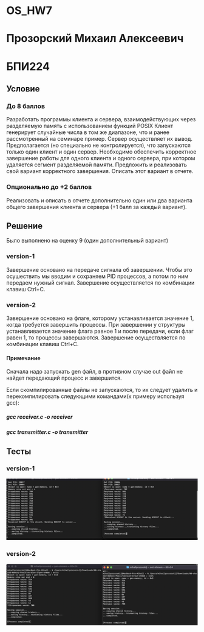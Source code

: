 # OS_HW7
# Прозорский Михаил Алексеевич
# БПИ224

## Условие
### До 8 баллов
Разработать программы клиента и сервера, взаимодействующих через разделяемую память с использованием функций POSIX Клиент генерирует случайные числа в том же диапазоне, что и ранее рассмотренный на семинаре пример. Сервер осуществляет их вывод. Предполагается (но специально не контролируется), что запускаются только один клиент и один сервер. Необходимо обеспечить корректное завершение работы для одного клиента и одного сервера, при котором удаляется сегмент разделяемой памяти. Предложить и реализовать свой вариант корректного завершения. Описать этот вариант в отчете.

### Опционально до +2 баллов
Реализовать и описать в отчете дополнительно один или два варианта общего завершения клиента и сервера (+1 балл за каждый вариант).

## Решение
Было выполнено на оценку 9 (один дополнительный вариант)
### version-1
Завершение основано на передаче сигнала об завершении. Чтобы это осушествить мы вводим и сохраняем PID процессов, а потом по ним передаем нужный сигнал. Завершение осуществляется по комбинации клавиш Ctrl+C.
### version-2
Завершение основано на флаге, которому устанавливается значение 1, когда требуется завершить процессы. При завершении у структуры устанавливается значение флага равное 1 и после передачи, если флаг равен 1, то процессы завершаются. Завершение осуществляется по комбинации клавиш Ctrl+C.

#### Примечание
Сначала надо запускать gen файл, в противном случае out файл не найдет передающий процесс и завершится.

Если скомпилированные файлы не запускаются, то их следует удалить и перекомпилировать следующими командами(к примеру используя gcc):

##### gcc receiver.c -o receiver
##### gcc transmitter.c -o transmitter

## Тесты
### version-1

![](7OS1.png)

### version-2

![](7OS2.png)
